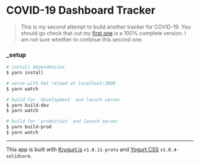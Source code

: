 # COVID-19 Dashboard Tracker

> This is my second attempt to build another tracker for COVID-19. You should go check that out my [first one](https://github.com/loouislow81/pandemic-tracker-covid19-terminal) is a 100% complete version. I am not sure whether to continue this second one.

### _setup

``` bash
# install dependencies
$ yarn install

# serve with hot reload at localhost:3000
$ yarn watch

# build for `development` and launch server
$ yarn build-dev
$ yarn watch

# build for `production` and launch server
$ yarn build-prod
$ yarn watch
```

---

This app is built with [Krugurt.js](https://github.com/loouislow81/krugurt) `v1.0.11-proto` and [Yogurt CSS](https://github.com/yogurt-foundation/yogurt-css) `v1.0.4-solidcore`.
